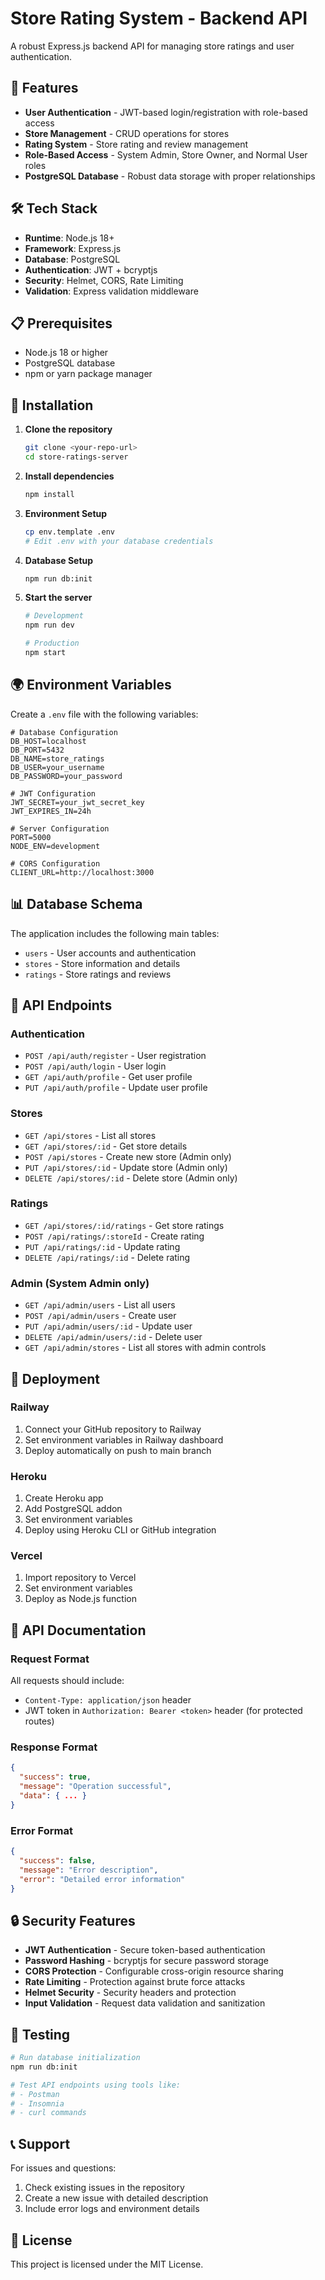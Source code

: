 # Store Rating System - Backend API

A robust Express.js backend API for managing store ratings and user authentication.

## 🚀 Features

- **User Authentication** - JWT-based login/registration with role-based access
- **Store Management** - CRUD operations for stores
- **Rating System** - Store rating and review management
- **Role-Based Access** - System Admin, Store Owner, and Normal User roles
- **PostgreSQL Database** - Robust data storage with proper relationships

## 🛠️ Tech Stack

- **Runtime**: Node.js 18+
- **Framework**: Express.js
- **Database**: PostgreSQL
- **Authentication**: JWT + bcryptjs
- **Security**: Helmet, CORS, Rate Limiting
- **Validation**: Express validation middleware

## 📋 Prerequisites

- Node.js 18 or higher
- PostgreSQL database
- npm or yarn package manager

## 🔧 Installation

1. **Clone the repository**
   ```bash
   git clone <your-repo-url>
   cd store-ratings-server
   ```

2. **Install dependencies**
   ```bash
   npm install
   ```

3. **Environment Setup**
   ```bash
   cp env.template .env
   # Edit .env with your database credentials
   ```

4. **Database Setup**
   ```bash
   npm run db:init
   ```

5. **Start the server**
   ```bash
   # Development
   npm run dev
   
   # Production
   npm start
   ```

## 🌍 Environment Variables

Create a `.env` file with the following variables:

```env
# Database Configuration
DB_HOST=localhost
DB_PORT=5432
DB_NAME=store_ratings
DB_USER=your_username
DB_PASSWORD=your_password

# JWT Configuration
JWT_SECRET=your_jwt_secret_key
JWT_EXPIRES_IN=24h

# Server Configuration
PORT=5000
NODE_ENV=development

# CORS Configuration
CLIENT_URL=http://localhost:3000
```

## 📊 Database Schema

The application includes the following main tables:
- `users` - User accounts and authentication
- `stores` - Store information and details
- `ratings` - Store ratings and reviews

## 🔐 API Endpoints

### Authentication
- `POST /api/auth/register` - User registration
- `POST /api/auth/login` - User login
- `GET /api/auth/profile` - Get user profile
- `PUT /api/auth/profile` - Update user profile

### Stores
- `GET /api/stores` - List all stores
- `GET /api/stores/:id` - Get store details
- `POST /api/stores` - Create new store (Admin only)
- `PUT /api/stores/:id` - Update store (Admin only)
- `DELETE /api/stores/:id` - Delete store (Admin only)

### Ratings
- `GET /api/stores/:id/ratings` - Get store ratings
- `POST /api/ratings/:storeId` - Create rating
- `PUT /api/ratings/:id` - Update rating
- `DELETE /api/ratings/:id` - Delete rating

### Admin (System Admin only)
- `GET /api/admin/users` - List all users
- `POST /api/admin/users` - Create user
- `PUT /api/admin/users/:id` - Update user
- `DELETE /api/admin/users/:id` - Delete user
- `GET /api/admin/stores` - List all stores with admin controls

## 🚀 Deployment

### Railway
1. Connect your GitHub repository to Railway
2. Set environment variables in Railway dashboard
3. Deploy automatically on push to main branch

### Heroku
1. Create Heroku app
2. Add PostgreSQL addon
3. Set environment variables
4. Deploy using Heroku CLI or GitHub integration

### Vercel
1. Import repository to Vercel
2. Set environment variables
3. Deploy as Node.js function

## 📝 API Documentation

### Request Format
All requests should include:
- `Content-Type: application/json` header
- JWT token in `Authorization: Bearer <token>` header (for protected routes)

### Response Format
```json
{
  "success": true,
  "message": "Operation successful",
  "data": { ... }
}
```

### Error Format
```json
{
  "success": false,
  "message": "Error description",
  "error": "Detailed error information"
}
```

## 🔒 Security Features

- **JWT Authentication** - Secure token-based authentication
- **Password Hashing** - bcryptjs for secure password storage
- **CORS Protection** - Configurable cross-origin resource sharing
- **Rate Limiting** - Protection against brute force attacks
- **Helmet Security** - Security headers and protection
- **Input Validation** - Request data validation and sanitization

## 🧪 Testing

```bash
# Run database initialization
npm run db:init

# Test API endpoints using tools like:
# - Postman
# - Insomnia
# - curl commands
```

## 📞 Support

For issues and questions:
1. Check existing issues in the repository
2. Create a new issue with detailed description
3. Include error logs and environment details

## 📄 License

This project is licensed under the MIT License.

